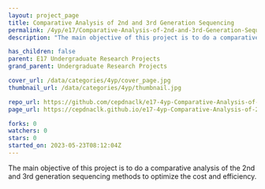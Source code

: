 ```yaml
---
layout: project_page
title: Comparative Analysis of 2nd and 3rd Generation Sequencing
permalink: /4yp/e17/Comparative-Analysis-of-2nd-and-3rd-Generation-Sequencing/
description: "The main objective of this project is to do a comparative analysis of the 2nd and 3rd generation sequencing methods to optimize the cost and efficiency."

has_children: false
parent: E17 Undergraduate Research Projects
grand_parent: Undergraduate Research Projects

cover_url: /data/categories/4yp/cover_page.jpg
thumbnail_url: /data/categories/4yp/thumbnail.jpg

repo_url: https://github.com/cepdnaclk/e17-4yp-Comparative-Analysis-of-2nd-and-3rd-Generation-Sequencing
page_url: https://cepdnaclk.github.io/e17-4yp-Comparative-Analysis-of-2nd-and-3rd-Generation-Sequencing

forks: 0
watchers: 0
stars: 0
started_on: 2023-05-23T08:12:04Z
---
```

The main objective of this project is to do a comparative analysis of the 2nd and 3rd generation sequencing methods to optimize the cost and efficiency.

